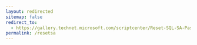 ```yaml
---
layout: redirected
sitemap: false
redirect_to:
  - https://gallery.technet.microsoft.com/scriptcenter/Reset-SQL-SA-Password-15fb488d
permalink: /resetsa
---
```

